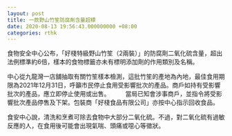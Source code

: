 ```yaml
---
layout: post
title: 一款野山竹笙防腐劑含量超標
date: 2020-08-13 19:56:43.000000000 +08:00
categories: rthk
---
```


食物安全中心公布，「好棧特級野山竹笙（2兩裝）」的防腐劑二氧化硫含量，超出法例標準約6倍，樣本的食物標籤亦未有標明添加劑的作用類別及名稱。

中心從九龍灣一店舖抽取有關竹笙樣本檢測，這批竹笙的產地為內地，最佳食用期限為2021年12月31日，呼籲市民停止食用受影響批次的產品。商戶如持有受影響批次的產品，應立即停止使用或出售。 
　　 
當局已知會涉事商戶，並指令將受影響批次產品停售及下架。包裝商「好棧食品有限公司」亦按中心指示回收食品。

食安中心說，清洗和烹煮可除去食物中大部分二氧化硫。不過，對二氧化硫有過敏反應的人，在食用後可能會出現氣喘、頭痛或噁心等徵狀。

